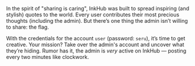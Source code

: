 In the spirit of "sharing is caring", InkHub was built to spread inspiring (and stylish) quotes to the world. Every user contributes their most precious thoughts (including the admin).  But there’s one thing the admin isn’t willing to share: the flag.

With the credentials for the account `user` (password: `seru`), it’s time to get creative. Your mission? Take over the admin's account and uncover what they’re hiding. Rumor has it, the admin is *very* active on InkHub — posting every two minutes like clockwork.
